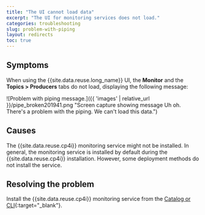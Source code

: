 ```yaml
---
title: "The UI cannot load data"
excerpt: "The UI for monitoring services does not load."
categories: troubleshooting
slug: problem-with-piping
layout: redirects
toc: true
---
```


## Symptoms

When using the {{site.data.reuse.long_name}} UI, the **Monitor** and the **Topics > Producers** tabs do not load, displaying the following message:

![Problem with piping message.]({{ 'images' | relative_url }}/pipe_broken201941.png "Screen capture showing message Uh oh. There's a problem with the piping. We can't load this data.")

## Causes

The {{site.data.reuse.cp4i}} monitoring service might not be installed. In general, the monitoring service is installed by default during the  {{site.data.reuse.cp4i}} installation. However, some deployment methods do not install the service.

## Resolving the problem

Install the {{site.data.reuse.cp4i}} monitoring service from the [Catalog or CLI](https://www.ibm.com/support/knowledgecenter/en/SSGT7J_21.1/monitoring/1.7.0/monitoring_service.html#install_monitsrv){:target="_blank"}.
